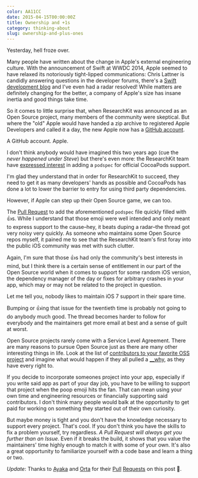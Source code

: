 ```yaml
---
color: AA11CC
date: 2015-04-15T00:00:00Z
title: Ownership and +1s
category: thinking-about
slug: ownership-and-plus-ones
---
```


Yesterday, hell froze over.

Many people have written about the change in Apple's external engineering
culture. With the announcement of Swift at WWDC 2014, Apple seemed to have
relaxed its notoriously tight-lipped communications: Chris Lattner is candidly
answering questions in the developer forums, there's a [Swift development
blog][blog] and I've even had a radar resolved! While matters are definitely
changing for the better, a company of Apple's size has insane inertia and good
things take time.

So it comes to little surprise that, when ResearchKit was announced as an Open
Source project, many members of the community were skeptical. But where the
"old" Apple would have handed a zip archive to registered Apple Developers and
called it a day, the new Apple now has a [GitHub account][account].

A GitHub account. Apple.

I don't think anybody would have imagined this two years ago (cue the _never
happened under Steve_) but there's even more: the ResearchKit team have
[expressed interest][comment] in adding a `podspec` for official CocoaPods
support.

I'm glad they understand that in order for ResearchKit to succeed, they need to
get it as many developers' hands as possible and CocoaPods has done a lot to
lower the barrier to entry for using third party dependencies.

However, if Apple can step up their Open Source game, we can too.

The [Pull Request][pr] to add the aforementioned `podspec` file quickly filled
with 👍s. While I understand that those emoji were well intended and only meant
to express support to the cause–hey, it beats duping a radar–the thread got very
noisy very quickly. As someone who maintains some Open Source repos myself, it
pained me to see that the ResearchKit team's first foray into the public iOS
community was met with such clutter.

Again, I'm sure that those 👍s had only the community's best interests in mind,
but I think there is a certain sense of entitlement in our part of the Open
Source world when it comes to support for some random iOS version, the
dependency manager of the day or fixes for arbitrary crashes in your app, which
may or may not be related to the project in question.

Let me tell you, nobody likes to maintain iOS 7 support in their spare time.

Bumping or 👍ing that issue for the twentieth time is probably not going to do
anybody much good. The thread becomes harder to follow for everybody and the
maintainers get more email at best and a sense of guilt at worst.

Open Source projects rarely come with a Service Level Agreement. There are many
reasons to pursue Open Source just as there are many other interesting things in
life. Look at the list of [contributors to your favorite OSS
project][contributors] and imagine what would happen if they all pulled a
[__why], as they have every right to.

If you decide to incorporate someones project into your app, especially if you
write said app as part of your day job, you have to be willing to support that
project when the poop emoji hits the fan. That can mean using your own time and
engineering resources or financially supporting said contributors. I don't think
many people would balk at the opportunity to get paid for working on something
they started out of their own curiosity.

But maybe money is tight and you don't have the knowledge necessary to support
every project. That's cool. If you don't think you have the skills to fix a
problem yourself, try regardless. _A Pull Request will always get you further
than an Issue_. Even if it breaks the build, it shows that you value the
maintainers' time highly enough to match it with some of your own. It's also a
great opportunity to familiarize yourself with a code base and learn a thing or
two.

_Update_: Thanks to [Ayaka] and [Orta] for their [Pull][update2]
[Requests][update1] on this post 💛.

[__why]: https://en.wikipedia.org/wiki/Why_the_lucky_stiff
[account]: https://github.com/ResearchKit
[ayaka]: https://twitter.com/ayanonagon
[blog]: https://developer.apple.com/swift/blog/
[comment]: https://github.com/ResearchKit/ResearchKit/pull/5#issuecomment-93217208
[contributors]: https://github.com/ReactiveCocoa/ReactiveCocoa/graphs/contributors
[orta]: https://twitter.com/orta
[pr]: https://github.com/ResearchKit/ResearchKit/pull/5
[update1]: https://github.com/robb/robb.is/pull/3
[update2]: https://github.com/robb/robb.is/pull/4
